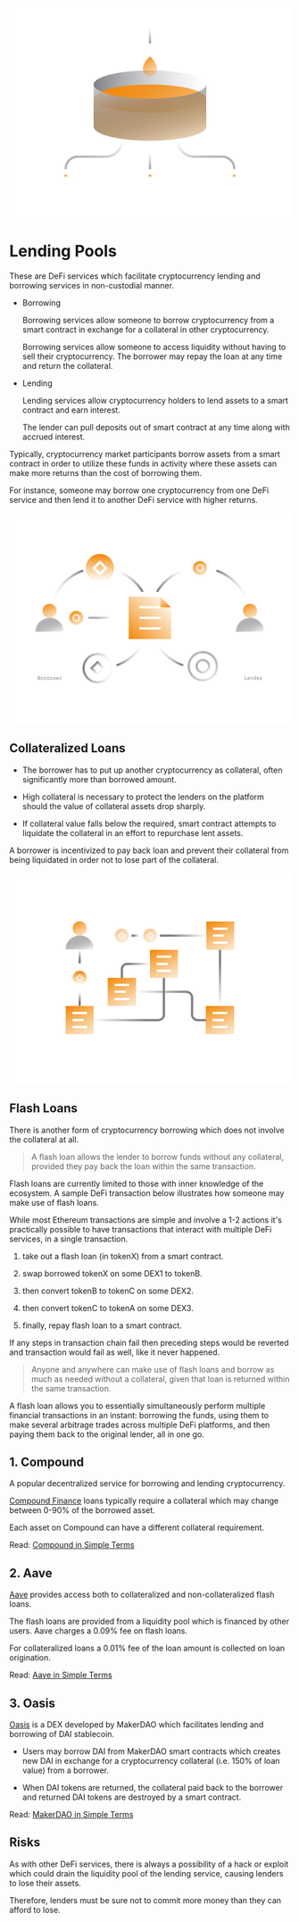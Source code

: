 ![](../images/defi3-pools-l.png)

# Lending Pools

These are DeFi services which facilitate cryptocurrency lending and borrowing services in non-custodial manner.

- Borrowing

    Borrowing services allow someone to borrow cryptocurrency from a smart contract in exchange for a collateral in other cryptocurrency.
    
    Borrowing services allow someone to access liquidity without having to sell their cryptocurrency. The borrower may repay the loan at any time and return the collateral.
        
- Lending

    Lending services allow cryptocurrency holders to lend assets to a smart contract and earn interest. 
    
    The lender can pull deposits out of smart contract at any time along with accrued interest.

Typically, cryptocurrency market participants borrow assets from a smart contract in order to utilize these funds in activity where these assets can make more returns than the cost of borrowing them.

For instance, someone may borrow one cryptocurrency from one DeFi service and then lend it to another DeFi service with higher returns.

![](../images/defi4-colleteralloans-l.png)

## Collateralized Loans

- The borrower has to put up another cryptocurrency as collateral, often significantly more than borrowed amount.

- High collateral is necessary to protect the lenders on the platform should the value of collateral assets drop sharply.

- If collateral value falls below the required, smart contract attempts to liquidate the collateral in an effort to repurchase lent assets. 

A borrower is incentivized to pay back loan and prevent their collateral from being liquidated in order not to lose part of the collateral.

![](../images/defi4-flashloans-l.png)

## Flash Loans

There is another form of cryptocurrency borrowing which does not involve the collateral at all. 

> A flash loan allows the lender to borrow funds without any collateral, provided they pay back the loan within the same transaction. 

Flash loans are currently limited to those with inner knowledge of the ecosystem. A sample DeFi transaction below illustrates how someone may make use of flash loans. 

While most Ethereum transactions are simple and involve a 1-2 actions it's practically possible to have transactions that interact with multiple DeFi services, in a single transaction.

1. take out a flash loan (in tokenX) from a smart contract.

2. swap borrowed tokenX on some DEX1 to tokenB.

3. then convert tokenB to tokenC on some DEX2.

4. then convert tokenC to tokenA on some DEX3.

5. finally, repay flash loan to a smart contract.

If any steps in transaction chain fail then preceding steps would be reverted and transaction would fail as well, like it never happened.

> Anyone and anywhere can make use of flash loans and borrow as much as needed without a collateral, given that loan is returned within the same transaction.

A flash loan allows you to essentially simultaneously perform multiple financial transactions in an instant: borrowing the funds, using them to make several arbitrage trades across multiple DeFi platforms, and then paying them back to the original lender, all in one go.

## 1. Compound

A popular decentralized service for borrowing and lending cryptocurrency. 
    
[Compound Finance](https://compound.finance/markets) loans typically require a collateral which may change between 0-90% of the borrowed asset. 

Each asset on Compound can have a different collateral requirement.
    
Read: [Compound in Simple Terms](../../token_guides/en/compound.md)
    
## 2. Aave

[Aave](https://app.aave.com/home) provides access both to collateralized and non-collateralized flash loans.
    
The flash loans are provided from a liquidity pool which is financed by other users. Aave charges a 0.09% fee on flash loans.
    
For collateralized loans a 0.01% fee of the loan amount is collected on loan origination.
    
Read: [Aave in Simple Terms](../../token_guides/en/aave.md)    
    
## 3. Oasis

[Oasis](https://oasis.app/) is a DEX developed by MakerDAO which facilitates lending and borrowing of DAI stablecoin. 
    
- Users may borrow DAI from MakerDAO smart contracts which creates new DAI in exchange for a cryptocurrency collateral (i.e. 150% of loan value) from a borrower.
    
- When DAI tokens are returned, the collateral paid back to the borrower and returned DAI tokens are destroyed by a smart contract.
    
Read: [MakerDAO in Simple Terms](../../token_guides/en/makerdao.md)

## Risks

As with other DeFi services, there is always a possibility of a hack or exploit which could drain the liquidity pool of the lending service, causing lenders to lose their assets.

Therefore, lenders must be sure not to commit more money than they can afford to lose.